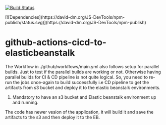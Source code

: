 [![Build Status](https://github.com/JS-DevTools/npm-publish/workflows/CI-CD/badge.svg)](https://github.com/JS-DevTools/npm-publish/actions)
<p>
[![Dependencies](https://david-dm.org/JS-DevTools/npm-publish/status.svg)](https://david-dm.org/JS-DevTools/npm-publish)



# github-actions-cicd-to-elasticbeanstalk

The Workflow in ./github/workflows/main.yml also follows setup for parallel builds. Just to test if the parallel builds are working or not. Otherwise having parallel builds for CI & CD pipeline is not quite logical.
So, you need to re-run the jobs once-again to build successfully i.e CD pipeline to get the artifacts from s3 bucket and deploy it to the elastic beanstalk environments.


1. Mandatory to have an s3 bucket and Elastic beanstalk environment up and running.

The code has newer vesion of the application, it will build it and save the artifacts to the s3 and then deploy it to the EB.
